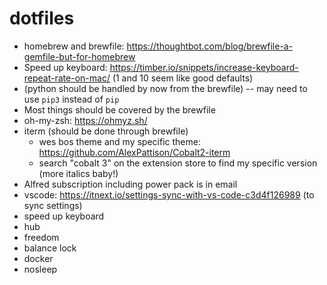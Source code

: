 # dotfiles

- homebrew and brewfile: https://thoughtbot.com/blog/brewfile-a-gemfile-but-for-homebrew
- Speed up keyboard: https://timber.io/snippets/increase-keyboard-repeat-rate-on-mac/ (1 and 10 seem like good defaults)
- (python should be handled by now from the brewfile) -- may need to use `pip3` instead of `pip`
- Most things should be covered by the brewfile
- oh-my-zsh: https://ohmyz.sh/
- iterm (should be done through brewfile)
  - wes bos theme and my specific theme: https://github.com/AlexPattison/Cobalt2-iterm
  - search "cobalt 3" on the extension store to find my specific version (more italics baby!)
- Alfred subscription including power pack is in email
- vscode: https://itnext.io/settings-sync-with-vs-code-c3d4f126989 (to sync settings)
- speed up keyboard
- hub
- freedom
- balance lock
- docker
- nosleep
